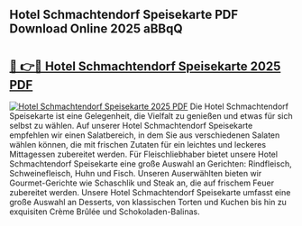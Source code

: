 ## Hotel Schmachtendorf Speisekarte PDF Download Online 2025 aBBqQ

# <h2><a href="http://gc9bkok.nevu.top/?p=Hotel+Schmachtendorf+Speisekarte">🔗 👉🔴 Hotel Schmachtendorf Speisekarte 2025 PDF</a></h2>

[![Hotel Schmachtendorf Speisekarte 2025 PDF](https://i.imgur.com/dBaPXMq.png)](http://gc9bkok.nevu.top/?p=Hotel+Schmachtendorf+Speisekarte)
Die Hotel Schmachtendorf Speisekarte ist eine Gelegenheit, die Vielfalt zu genießen und etwas für sich selbst zu wählen. Auf unserer Hotel Schmachtendorf Speisekarte empfehlen wir einen Salatbereich, in dem Sie aus verschiedenen Salaten wählen können, die mit frischen Zutaten für ein leichtes und leckeres Mittagessen zubereitet werden. Für Fleischliebhaber bietet unsere Hotel Schmachtendorf Speisekarte eine große Auswahl an Gerichten: Rindfleisch, Schweinefleisch, Huhn und Fisch. Unseren Auserwählten bieten wir Gourmet-Gerichte wie Schaschlik und Steak an, die auf frischem Feuer zubereitet werden. Unsere Hotel Schmachtendorf Speisekarte umfasst eine große Auswahl an Desserts, von klassischen Torten und Kuchen bis hin zu exquisiten Crème Brûlée und Schokoladen-Balinas.

